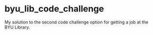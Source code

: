 # byu_lib_code_challenge
My solution to the second code challenge option for getting a job at the BYU Library.
